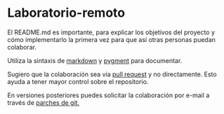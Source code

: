 # Laboratorio-remoto

El README.md es importante, para explicar los objetivos del proyecto y cómo implementarlo la primera vez para que así 
otras personas puedan colaborar.

Utiliza la sintaxis de [markdown](https://help.github.com/articles/markdown-basics/) y [pygment](http://pygments.org/) 
para documentar.

Sugiero que la colaboración sea via [pull request](https://help.github.com/articles/using-pull-requests/) y no 
directamente. Esto ayuda a tener mayor control sobre el repositorio. 

En versiones posteriores puedes solicitar la colaboración por e-mail a través de [parches de git.](https://github.com/erlang/otp/wiki/submitting-patches)
